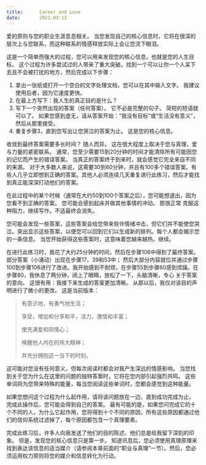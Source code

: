 ```yaml
---
title:      Career and Love
date:       2021-03-13
---
```


爱的原则与您的职业生涯息息相关。  当您发现自己的核心信息时，它将在很深的层次上与您联系，而这种联系的情感释放实际上会让您流下眼泪。

这是一个简单而强大的过程，您可以用来发现您的核心信息，也就是您的人生目标。 这个过程为许多尝试过的人带来了重大突破。找到一个可以让你一个人呆下去且不会被打扰的地方，然后完成以下步骤：

1. 拿出一张纸或打开一个空白的文字处理文档，您可以在其中输入文字。 我建议使用后者，因为它速度更快。
2. 在最上方写下：我人生的真正目的是什么？
3. 写下一个突然出现的答案（任何答案）。 它不必是完整的句子。 简短的短语就可以了。 如果您感到虚无，请从答案开始：“我没有目标”或“生活没有意义”，然后从那里接受。
4. 重复步骤3，直到您写出让您哭泣的答案为止。 这是您的核心信息。

收敛到最终答案需要多长时间？ 随人而异。 这在很大程度上取决于您与真理，爱与力量的紧密联系。 通常，您至少需要15到20分钟的时间才能清除所有可能因您的记忆而产生的错误答案。 当真正的答案终于到来时，就会感觉它完全来自不同的来源。 对于大多数人来说，这需要30到60分钟，并且有100多个错误答案。有些人几乎立即想到正确的答案。其他人必须连续几天重复进行此练习，然后才能找到真正能深深打动他们的答案。

在此过程中的某个时候（通常在大约50到100个答案之后），您可能想退出，因为您看不到正确的答案。 您可能会感到起床并做其他事情的冲动。 那很正常 克服这种阻力，继续写作。不适最终会消失。

您可能会发现一些答案，这些答案会给您带来些许情绪冲击，但它们并不能使您哭泣。突出显示这些答案，以便您可以回到它们以生成新的排列。每个人都会揭示您的一条信息。 当您开始获得这些答案时，这意味着您越来越热。继续。

在进行此练习时，我花了大约25分钟的时间，然后在步骤106中得到了最终答案。部分答案（小涌动）出现在步骤17、39和53中； 然后大部分内容就位并通过步骤100到步骤106进行了改进。我开始感到不耐烦，在步骤55到步骤60感到烦躁。在步骤80，我休息了两分钟，闭上了眼睛，放松了一下，头脑清晰，专心 关于答案的意向。 这很有用：我接下来生成的答案更加清晰。 从那以后，我仅对该目的声明进行了微小的更改。 这是当前版本：

> 有意识地，有勇气地生活；
>
> 享受，增加和分享和平，活力，激情和丰富； 
>
> 使充满爱和同情心；
>
> 唤醒他人内在的伟大精神； 
>
> 并充分拥抱这一当下的时刻。

这可能对您没有任何意义，但每次阅读时都会对我产生深远的情感影响。 当您找到关于您为什么在这里的问题的独特答案时，它将在您内部引起强烈共鸣。 这些单词将为您带来特殊的能量，每当您阅读这些单词时，您都会感觉到这种能量。

如果您想问这个过程为什么起作用，请将该问题放在一边，直到成功完成为止。 完成此操作后，您可能会得到自己的答案。 最有可能的是，如果您问完成它的十个不同的人，为什么它起作用，您将得到十个不同的原因，所有这些原因都通过他们的信仰系统过滤掉了，每个原因都包含一个真理要素。

完成此练习后，许多人向我发送了他们的目的陈述，他们总是给我留下深刻的印象。 但是，发现您的核心信息只是第一步。 知道讯息后，您必须使用真理原理来找到表达该信息的适当媒介（请参阅本章前面的“职业与真理”一节）。然后，您必须运用权力原则将您的媒介和信息转化为行动。